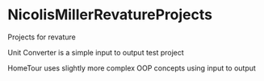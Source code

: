 # NicolisMillerRevatureProjects
Projects for revature


Unit Converter is a simple input to output test project

HomeTour uses slightly more complex OOP concepts using input to output
